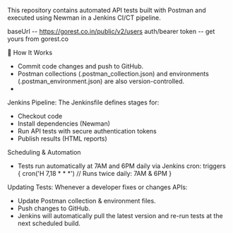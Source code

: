 This repository contains automated API tests built with Postman and executed using Newman in a Jenkins CI/CT pipeline.

baseUrl -- https://gorest.co.in/public/v2/users
auth/bearer token -- get yours from gorest.co

🚀 How It Works
 - Commit code changes and push to GitHub.
 - Postman collections (.postman_collection.json) and environments (.postman_environment.json) are also version-controlled.
 - 
Jenkins Pipeline: The Jenkinsfile defines stages for:
 - Checkout code
 - Install dependencies (Newman)
 - Run API tests with secure authentication tokens
 - Publish results (HTML reports)

Scheduling & Automation
 - Tests run automatically at 7AM and 6PM daily via Jenkins cron:
         triggers {
                    cron('H 7,18 * * *')   // Runs twice daily: 7AM & 6PM
                  }

Updating Tests: Whenever a developer fixes or changes APIs:
 - Update Postman collection & environment files.
 - Push changes to GitHub.
 - Jenkins will automatically pull the latest version and re-run tests at the next scheduled build.
   
